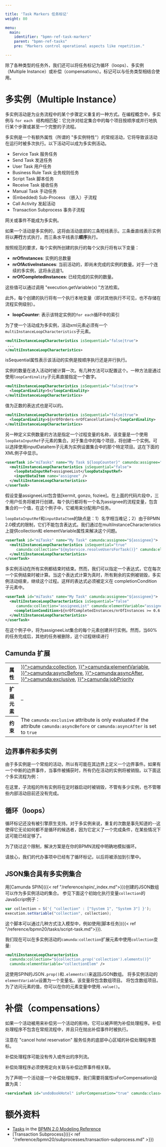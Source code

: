 ```yaml
---

title: 'Task Markers 任务标记'
weight: 80

menu:
  main:
    identifier: "bpmn-ref-task-markers"
    parent: "bpmn-ref-tasks"
    pre: "Markers control operational aspects like repetition."

---
```


除了各种类型的任务外，我们还可以将任务标记为循环（loops）、多实例（Multiple Instance）或补偿（compensations）。标记可以与任务类型相结合使用。


# 多实例（Multiple Instance）

多实例活动是为业务流程中的某个步骤定义重复的一种方式。在编程概念中，多实例与 `for each ` 结构相匹配：它允许对给定集合中的每个项目按顺序或并行地执行某个步骤或甚至一个完整的子流程。

多实例是一个有额外属性（所谓的 "多实例特性"）的常规活动，它将导致该活动在运行时被多次执行。以下活动可以成为多实例活动。

* Service Task 服务任务
* Send Task 发送任务
* User Task 用户任务
* Business Rule Task 业务规则任务
* Script Task 脚本任务
* Receive Task 接收任务
* Manual Task 手动任务
* (Embedded) Sub-Process （嵌入）子流程
* Call Activity 发起活动
* Transaction Subprocess 事务子流程

网关或事件不能成为多实例。

如果一个活动是多实例的，这将由活动底部的三条短线表示。三条垂直线表示实例将以<strong>并行</strong>方式执行，而三条水平线表示**顺序**执行。

<div data-bpmn-diagram="../bpmn//multiple-instance"></div>

按照规范的要求，每个实例所创建的执行的每个父执行将有以下变量：

* **nrOfInstances**: 实例的总数量
* **nrOfActiveInstances**: 当前活动的，即尚未完成的实例的数量。对于一个连续的多实例，这将永远是1。
* **nrOfCompletedInstances**: 已经完成的实例的数量。

这些值可以通过调用 "execution.getVariable(x) "方法检索。

此外，每个创建的执行将有一个执行本地变量（即对其他执行不可见，也不存储在流程实例级别）。

* **loopCounter**: 表示该特定实例的`for each`循环中的索引

为了使一个活动成为多实例，活动xml元素必须有一个`multiInstanceLoopCharacteristics`子元素。

```xml
<multiInstanceLoopCharacteristics isSequential="false|true">
 ...
</multiInstanceLoopCharacteristics>
```

isSequential属性表示该活动的实例是按顺序执行还是并行执行。

实例的数量在进入活动时被计算一次。有几种方法可以配置这个。一种方法是通过使用`loopCardinality`子元素直接指定一个数字。

```xml
<multiInstanceLoopCharacteristics isSequential="false|true">
  <loopCardinality>5</loopCardinality>
</multiInstanceLoopCharacteristics>
```

值为正数的表达式也是可以的。

```xml
<multiInstanceLoopCharacteristics isSequential="false|true">
  <loopCardinality>${nrOfOrders-nrOfCancellations}</loopCardinality>
</multiInstanceLoopCharacteristics>
```

另一种定义实例数量的方法是指定一个过程变量的名称，该变量是一个使用`loopDataInputRef`子元素的集合。对于集合中的每个项目，将创建一个实例。可以选择使用inputDataItem子元素为实例设置集合中的那个特定项目。这在下面的XML例子中显示。

```xml
<userTask id="miTasks" name="My Task ${loopCounter}" camunda:assignee="${assignee}">
  <multiInstanceLoopCharacteristics isSequential="false">
    <loopDataInputRef>assigneeList</loopDataInputRef>
    <inputDataItem name="assignee" />
  </multiInstanceLoopCharacteristics>
</userTask>
```

假设变量assigneeList包含值[kermit, gonzo, foziee]。在上面的代码片段中，三个用户任务将被并行创建。每个执行都将有一个名为assignee的流程变量，包含集合的一个值，在这个例子中，它被用来分配用户任务。

`loopDataInputRef`和`inputDataItem`的缺点是：1）名字相当难记；2）由于BPMN 2.0模式的限制，它们不能包含表达式。我们通过在multiInstanceCharacteristics上提供collection和 elementVariable属性来解决这个问题。

```xml
<userTask id="miTasks" name="My Task" camunda:assignee="${assignee}">
  <multiInstanceLoopCharacteristics isSequential="true"
     camunda:collection="${myService.resolveUsersForTask()}" camunda:elementVariable="assignee" >
  </multiInstanceLoopCharacteristics>
</userTask>
```

多实例活动在所有实例都结束时结束。然而，我们可以指定一个表达式，它在每次一个实例结束时被计算。当这个表达式计算为真时，所有剩余的实例被销毁，多实例活动结束，继续这个过程。这样的表达式必须被定义在 completionCondition 子元素中。

```xml
<userTask id="miTasks" name="My Task" camunda:assignee="${assignee}">
  <multiInstanceLoopCharacteristics isSequential="false"
     camunda:collection="assigneeList" camunda:elementVariable="assignee" >
    <completionCondition>${nrOfCompletedInstances/nrOfInstances >= 0.6 }</completionCondition>
  </multiInstanceLoopCharacteristics>
</userTask>
```

在这个例子中，将为assigneeList集合的每个元素创建并行实例。然而，当60%的任务完成后，其他的任务被删除，这个过程继续进行


## Camunda 扩展

<table class="table table-striped">
  <tr>
    <th>属性</th>
    <td>
      <a href="{{< ref "/reference/bpmn20/custom-extensions/extension-attributes.md#collection" >}}">camunda:collection</a>,
      <a href="{{< ref "/reference/bpmn20/custom-extensions/extension-attributes.md#elementvariable" >}}">camunda:elementVariable</a>,
      <a href="{{< ref "/reference/bpmn20/custom-extensions/extension-attributes.md#asyncbefore" >}}">camunda:asyncBefore</a>,
      <a href="{{< ref "/reference/bpmn20/custom-extensions/extension-attributes.md#asyncafter" >}}">camunda:asyncAfter</a>,
      <a href="{{< ref "/reference/bpmn20/custom-extensions/extension-attributes.md#exclusive" >}}">camunda:exclusive</a>,
      <a href="{{< ref "/reference/bpmn20/custom-extensions/extension-attributes.md#jobpriority" >}}">camunda:jobPriority</a>
    </td>
  </tr>
  <tr>
    <th>扩展元素</th>
    <td>&ndash;</td>
  </tr>
  <tr>
    <th>约束</th>
    <td>
      The <code>camunda:exclusive</code> attribute is only evaluated if the attribute
      <code>camunda:asyncBefore</code> or <code>camunda:asyncAfter</code> is set to <code>true</code>
    </td>
  </tr>
</table>


## 边界事件和多实例

由于多实例是一个常规的活动，所以有可能在其边界上定义一个边界事件。如果有一个中断的边界事件，当事件被捕获时，所有仍在活动的实例将被销毁。以下面这个多实流程为例：

<div data-bpmn-diagram="../bpmn/multiple-instance-boundary"></div>

在这里，子流程的所有实例将在定时器启动时被销毁，不管有多少实例，也不管哪些内部活动目前还没有完成。


## 循环（loops）

循环标记还没有被引擎原生支持。对于多实例来说，重复的次数是事先知道的--这使得它无论如何都不是循环的候选者，因为它定义了一个完成条件，在某些情况下这可能已经足够了。

为了绕过这个限制，解决方案是在你的BPMN流程中明确地模拟循环。

<div data-bpmn-diagram="../bpmn/loop-alternative"></div>

请放心，我们的代办事项中已经有了循环标记，以后将被添加到引擎中。

## JSON集合具有多实例集合

用[Camunda SPIN]({{< ref "/reference/spin/_index.md">}})创建的JSON数组可以作为多实例活动的集合。
参见下面这个初始化执行变量`collection`的JavaScript例子：

```javascript
var collection = S('{ "collection" : ["System 1", "System 3"] }');
execution.setVariable("collection", collection);
```

这个脚本可以通过几种方式注入模型中，例如使用[脚本任务]({{< ref "/reference/bpmn20/tasks/script-task.md">}}). 

我们现在可以在多实例活动的`camunda:collection`扩展元素中使用`collection`变量:

```xml
<multiInstanceLoopCharacteristics 
  camunda:collection="${collection.prop('collection').elements()}" 
  camunda:elementVariable="collectionElem" />
```

这使用SPIN的JSON`.prop()`和`.elements()`来返回JSON数组。 将多实例活动的`elementVariable`设置为一个变量名，该变量将包含数组项目。
将包含数组项目。为了访问元素的值，你可以在你的元素变量中使用`.value()`。

# 补偿（compensations）

如果一个活动被用来补偿另一个活动的影响，它可以被声明为补偿处理程序。补偿处理程序不包含在常规流程中，并且只在抛出补偿事件时被执行。

<div data-bpmn-diagram="../bpmn/compensation-marker"></div>

注意在 "cancel hotel reservation" 服务任务的底部中心区域的补偿处理程序图标。

补偿处理程序可能没有传入或传出的序列流。

补偿处理程序必须使用定向关联与补偿边界事件相关联。

为了声明一个活动是一个补偿处理程序，我们需要将属性isForCompensation设置为真：

```xml
<serviceTask id="undoBookHotel" isForCompensation="true" camunda:class="..." />
```


# 额外资料

* [Tasks](http://camunda.org/bpmn/reference.html#activities-task) in the [BPMN 2.0 Modeling Reference](http://camunda.org/bpmn/reference.html)
* [Transaction Subprocess]({{< ref "/reference/bpmn20/subprocesses/transaction-subprocess.md" >}})
